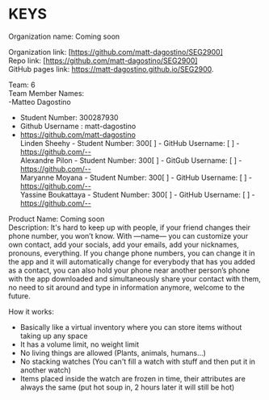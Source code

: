 KEYS
======

Organization name: Coming soon

Organization link: [https://github.com/matt-dagostino/SEG2900] <br />
Repo link: [https://github.com/matt-dagostino/SEG2900] <br/>
GitHub pages link: https://matt-dagostino.github.io/SEG2900.

Team: 6 <br/>
Team Member Names:<br />
-Matteo Dagostino <br />
  - Student Number: 300287930 <br />
  - Github Username : matt-dagostino <br />
  - https://github.com/matt-dagostino <br />
Linden Sheehy - Student Number: 300[        ] - GitHub Username: [        ] - https://github.com/-- <br /> 
Alexandre Pilon - Student Number: 300[        ] - GitGub Username: [        ] - https://github.com/-- <br />
Maryanne Moyana - Student Number: 300[        ] - GitHub Username: [        ] - https://github.com/-- <br />
Yassine Boukattaya - Student Number: 300[        ] - GitHub Username: [        ] - https://github.com/--<br />

Product Name: Coming soon <br />
Description: It's hard to keep up with people, if your friend changes their phone number, you won’t know. With —name— you can customize your own contact, add your socials, add your emails, add your nicknames, pronouns, everything. If you change phone numbers, you can change it in the app and it will automatically change for everybody that has you added as a contact, you can also hold your phone near another person’s phone with the app downloaded and simultaneously share your contact with them, no need to sit around and type in information anymore, welcome to the future.


How it works:
- Basically like a virtual inventory where you can store items without taking up any space
- It has a volume limit, no weight limit
- No living things are allowed (Plants, animals, humans...)
- No stacking watches (You can't fill a watch with stuff and then put it in another watch)
- Items placed inside the watch are frozen in time, their attributes are always the same (put hot soup in, 2 hours later it will still be hot)
